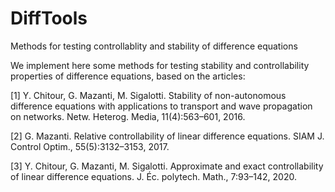 # DiffTools
Methods for testing controllablity and stability of difference equations

We implement here some methods for testing stability and controllability properties of difference equations, based on the articles:

[1] Y. Chitour, G. Mazanti, M. Sigalotti.
Stability of non-autonomous difference equations with applications to transport and wave propagation on networks.
Netw. Heterog. Media, 11(4):563–601, 2016.

[2] G. Mazanti.
Relative controllability of linear difference equations.
SIAM J. Control Optim., 55(5):3132–3153, 2017.

[3] Y. Chitour, G. Mazanti, M. Sigalotti.
Approximate and exact controllability of linear difference equations.
J. Éc. polytech. Math., 7:93–142, 2020.